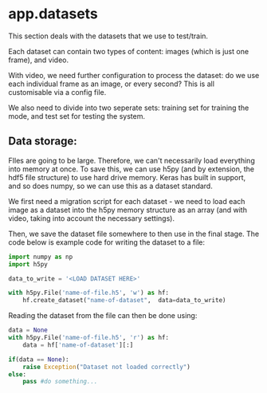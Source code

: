 # app.datasets
This section deals with the datasets that we use to test/train.

Each dataset can contain two types of content: images (which is just one frame), and video.

With video, we need further configuration to process the dataset: do we use each individual frame as an image,
or every second? This is all customisable via a config file.

We also need to divide into two seperate sets: training set for training the mode, and test set for testing the system.


## Data storage:
FIles are going to be large. Therefore, we can't necessarily load everything into memory at once.
To save this, we can use h5py (and by extension, the hdf5 file structure) to use hard drive memory.
Keras has built in support, and so does numpy, so we can use this as a dataset standard.

We first need a migration script for each dataset - we need to load each image as a dataset into the h5py memory structure as an array
(and with video, taking into account the necessary settings).

Then, we save the dataset file somewhere to then use in the final stage. The code below is example code
for writing the dataset to a file:

```python
import numpy as np
import h5py

data_to_write = '<LOAD DATASET HERE>'

with h5py.File('name-of-file.h5', 'w') as hf:
    hf.create_dataset("name-of-dataset",  data=data_to_write)
```

Reading the dataset from the file can then be done using:
```python
data = None
with h5py.File('name-of-file.h5', 'r') as hf:
    data = hf['name-of-dataset'][:]

if(data == None):
    raise Exception("Dataset not loaded correctly")
else:
    pass #do something...
```